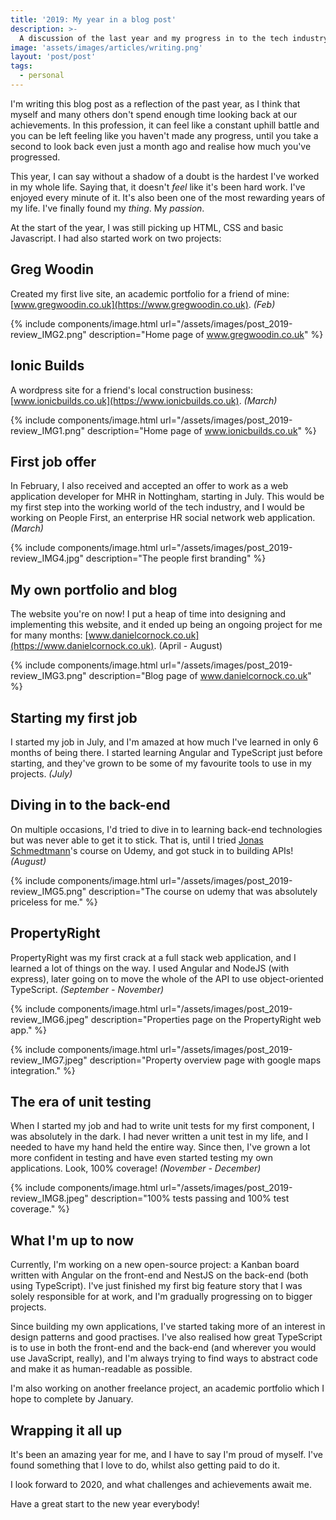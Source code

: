 ```yaml
---
title: '2019: My year in a blog post'
description: >-
  A discussion of the last year and my progress in to the tech industry.
image: 'assets/images/articles/writing.png'
layout: 'post/post'
tags:
  - personal
---
```


I'm writing this blog post as a reflection of the past year, as I think that myself and many others don't spend enough time looking back at our achievements. In this profession, it can feel like a constant uphill battle and you can be left feeling like you haven't made any progress, until you take a second to look back even just a month ago and realise how much you've progressed.

This year, I can say without a shadow of a doubt is the hardest I've worked in my whole life. Saying that, it doesn't _feel_ like it's been hard work. I've enjoyed every minute of it. It's also been one of the most rewarding years of my life. I've finally found my _thing_. My _passion_.

At the start of the year, I was still picking up HTML, CSS and basic Javascript. I had also started work on two projects:

## Greg Woodin

Created my first live site, an academic portfolio for a friend of mine: [www.gregwoodin.co.uk](https://www.gregwoodin.co.uk). _(Feb)_

{% include components/image.html
  url="/assets/images/post_2019-review_IMG2.png"
  description="Home page of www.gregwoodin.co.uk" %}

## Ionic Builds

A wordpress site for a friend's local construction business: [www.ionicbuilds.co.uk](https://www.ionicbuilds.co.uk). _(March)_

{% include components/image.html
  url="/assets/images/post_2019-review_IMG1.png"
  description="Home page of www.ionicbuilds.co.uk" %}

## First job offer

In February, I also received and accepted an offer to work as a web application developer for MHR in Nottingham, starting in July. This would be my first step into the working world of the tech industry, and I would be working on People First, an enterprise HR social network web application. _(March)_

{% include components/image.html
  url="/assets/images/post_2019-review_IMG4.jpg"
  description="The people first branding" %}

## My own portfolio and blog

The website you're on now! I put a heap of time into designing and implementing this website, and it ended up being an ongoing project for me for many months: [www.danielcornock.co.uk](https://www.danielcornock.co.uk). (April - August)

{% include components/image.html
  url="/assets/images/post_2019-review_IMG3.png"
  description="Blog page of www.danielcornock.co.uk" %}

## Starting my first job

I started my job in July, and I'm amazed at how much I've learned in only 6 months of being there. I started learning Angular and TypeScript just before starting, and they've grown to be some of my favourite tools to use in my projects. _(July)_

## Diving in to the back-end

On multiple occasions, I'd tried to dive in to learning back-end technologies but was never able to get it to stick. That is, until I tried [Jonas Schmedtmann](https://www.udemy.com/user/jonasschmedtmann/)'s course on Udemy, and got stuck in to building APIs! _(August)_

{% include components/image.html
  url="/assets/images/post_2019-review_IMG5.png"
  description="The course on udemy that was absolutely priceless for me." %}

## PropertyRight

PropertyRight was my first crack at a full stack web application, and I learned a lot of things on the way. I used Angular and NodeJS (with express), later going on to move the whole of the API to use object-oriented TypeScript. _(September - November)_

{% include components/image.html
  url="/assets/images/post_2019-review_IMG6.jpeg"
  description="Properties page on the PropertyRight web app." %}

{% include components/image.html
  url="/assets/images/post_2019-review_IMG7.jpeg"
  description="Property overview page with google maps integration." %}

## The era of unit testing

When I started my job and had to write unit tests for my first component, I was absolutely in the dark. I had never written a unit test in my life, and I needed to have my hand held the entire way. Since then, I've grown a lot more confident in testing and have even started testing my own applications. Look, 100% coverage! _(November - December)_

{% include components/image.html
  url="/assets/images/post_2019-review_IMG8.jpeg"
  description="100% tests passing and 100% test coverage." %}

## What I'm up to now

Currently, I'm working on a new open-source project: a Kanban board written with Angular on the front-end and NestJS on the back-end (both using TypeScript). I've just finished my first big feature story that I was solely responsible for at work, and I'm gradually progressing on to bigger projects.

Since building my own applications, I've started taking more of an interest in design patterns and good practises. I've also realised how great TypeScript is to use in both the front-end and the back-end (and wherever you would use JavaScript, really), and I'm always trying to find ways to abstract code and make it as human-readable as possible.

I'm also working on another freelance project, an academic portfolio which I hope to complete by January.

## Wrapping it all up

It's been an amazing year for me, and I have to say I'm proud of myself. I've found something that I love to do, whilst also getting paid to do it.

I look forward to 2020, and what challenges and achievements await me.

Have a great start to the new year everybody!
